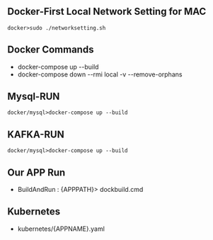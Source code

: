 ## Docker-First Local Network Setting for MAC
    docker>sudo ./networksetting.sh

## Docker Commands
* docker-compose up --build
* docker-compose down --rmi local -v --remove-orphans


## Mysql-RUN
    docker/mysql>docker-compose up --build

## KAFKA-RUN
    docker/mysql>docker-compose up --build


## Our APP Run
* BuildAndRun : {APPPATH}> dockbuild.cmd


## Kubernetes
* kubernetes/{APPNAME}.yaml
